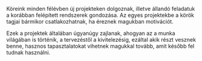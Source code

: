 Köreink minden félévben új projekteken dolgoznak, illetve állandó feladatuk a korábban felépített rendszerek gondozása. Az egyes projektekbe a körök tagjai bármikor csatlakozhatnak, ha éreznek magukban motivációt.

Ezek a projektek általában úgyanúgy zajlanak, ahogyan az a munka világában is történik, a tervezéstől a kivitelezésig, ezáltal akik részt vesznek benne, hasznos tapasztalatokat vihetnek magukkal tovább, amit később fel tudnak használni.
